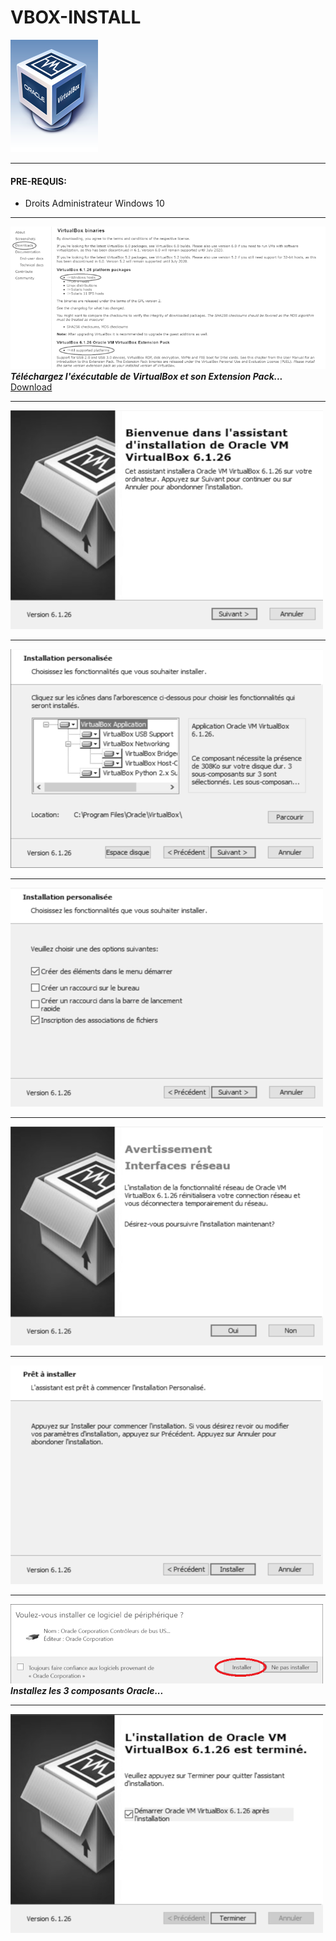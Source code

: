 # VBOX-INSTALL
![screenshot0](IMG/vbox-logo.png)  
___

#### PRE-REQUIS:
- Droits Administrateur Windows 10  
___

![screenshot1](IMG/01-vbox-install/00.png)  
***Téléchargez l'éxécutable de VirtualBox et son Extension Pack...***
[Download](https://www.virtualbox.org/wiki/Downloads)  
___
![screenshot1](IMG/01-vbox-install/01.png)  
___
![screenshot1](IMG/01-vbox-install/02.png)  
___
![screenshot1](IMG/01-vbox-install/03.png)  
___
![screenshot1](IMG/01-vbox-install/04.png)  
___
![screenshot1](IMG/01-vbox-install/05.png)  
___
![screenshot1](IMG/01-vbox-install/06.png)  
***Installez les 3 composants Oracle...*** 
___
![screenshot1](IMG/01-vbox-install/07.png)  